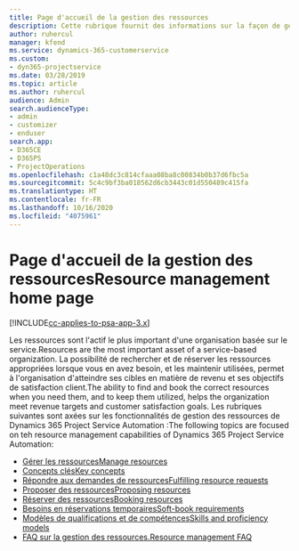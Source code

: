 ```yaml
---
title: Page d'accueil de la gestion des ressources
description: Cette rubrique fournit des informations sur la façon de gérer les ressources.
author: ruhercul
manager: kfend
ms.service: dynamics-365-customerservice
ms.custom:
- dyn365-projectservice
ms.date: 03/28/2019
ms.topic: article
ms.author: ruhercul
audience: Admin
search.audienceType:
- admin
- customizer
- enduser
search.app:
- D365CE
- D365PS
- ProjectOperations
ms.openlocfilehash: c1a48dc3c814cfaaa08ba8c00834b0b37d6fbc5a
ms.sourcegitcommit: 5c4c9bf3ba018562d6cb3443c01d550489c415fa
ms.translationtype: HT
ms.contentlocale: fr-FR
ms.lasthandoff: 10/16/2020
ms.locfileid: "4075961"
---
```

# <a name="resource-management-home-page"></a><span data-ttu-id="729b8-103">Page d'accueil de la gestion des ressources</span><span class="sxs-lookup"><span data-stu-id="729b8-103">Resource management home page</span></span>

[!INCLUDE[cc-applies-to-psa-app-3.x](../includes/cc-applies-to-psa-app-3x.md)]

<span data-ttu-id="729b8-104">Les ressources sont l'actif le plus important d'une organisation basée sur le service.</span><span class="sxs-lookup"><span data-stu-id="729b8-104">Resources are the most important asset of a service-based organization.</span></span> <span data-ttu-id="729b8-105">La possibilité de rechercher et de réserver les ressources appropriées lorsque vous en avez besoin, et les maintenir utilisées, permet à l'organisation d'atteindre ses cibles en matière de revenu et ses objectifs de satisfaction client.</span><span class="sxs-lookup"><span data-stu-id="729b8-105">The ability to find and book the correct resources when you need them, and to keep them utilized, helps the organization meet revenue targets and customer satisfaction goals.</span></span> <span data-ttu-id="729b8-106">Les rubriques suivantes sont axées sur les fonctionnalités de gestion des ressources de Dynamics 365 Project Service Automation :</span><span class="sxs-lookup"><span data-stu-id="729b8-106">The following topics are focused on teh resource management capabilities of Dynamics 365 Project Service Automation:</span></span>

- [<span data-ttu-id="729b8-107">Gérer les ressources</span><span class="sxs-lookup"><span data-stu-id="729b8-107">Manage resources</span></span>](manage-resources.md)
- [<span data-ttu-id="729b8-108">Concepts clés</span><span class="sxs-lookup"><span data-stu-id="729b8-108">Key concepts</span></span>](reports-key-concepts.md)
- [<span data-ttu-id="729b8-109">Répondre aux demandes de ressources</span><span class="sxs-lookup"><span data-stu-id="729b8-109">Fulfilling resource requests</span></span>](resource-management-fulfill-requests.md)
- [<span data-ttu-id="729b8-110">Proposer des ressources</span><span class="sxs-lookup"><span data-stu-id="729b8-110">Proposing resources</span></span>](resource-management-propose-resources.md)
- [<span data-ttu-id="729b8-111">Réserver des ressources</span><span class="sxs-lookup"><span data-stu-id="729b8-111">Booking resources</span></span>](resource-management-book-resources-scheduleboard.md)
- [<span data-ttu-id="729b8-112">Besoins en réservations temporaires</span><span class="sxs-lookup"><span data-stu-id="729b8-112">Soft-book requirements</span></span>](resource-management-softbook-requirements.md)
- [<span data-ttu-id="729b8-113">Modèles de qualifications et de compétences</span><span class="sxs-lookup"><span data-stu-id="729b8-113">Skills and proficiency models</span></span>](resource-management-skills-proficiency.md)
- [<span data-ttu-id="729b8-114">FAQ sur la gestion des ressources.</span><span class="sxs-lookup"><span data-stu-id="729b8-114">Resource management FAQ</span></span>](resource-management-faq.md)
